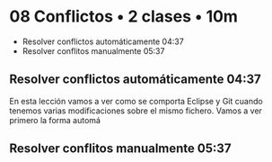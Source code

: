 # 08 Conflictos • 2 clases • 10m

* Resolver conflictos automáticamente 04:37
* Resolver conflitos manualmente 05:37

## Resolver conflictos automáticamente 04:37

En esta lección vamos a ver como se comporta Eclipse y Git cuando tenemos varias modificaciones sobre el mismo fichero. Vamos a ver primero la forma automá

## Resolver conflitos manualmente 05:37
